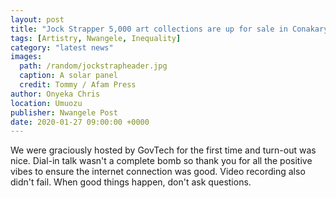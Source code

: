 ```yaml
---
layout: post
title: "Jock Strapper 5,000 art collections are up for sale in Conakary"
tags: [Artistry, Nwangele, Inequality]
category: "latest news"
images:
  path: /random/jockstrapheader.jpg
  caption: A solar panel
  credit: Tommy / Afam Press
author: Onyeka Chris
location: Umuozu
publisher: Nwangele Post
date: 2020-01-27 09:00:00 +0000
---
```

We were graciously hosted by GovTech for the first time and turn-out was nice. Dial-in talk wasn't a complete bomb so thank you for all the positive vibes to ensure the internet connection was good. Video recording also didn't fail. When good things happen, don't ask questions.